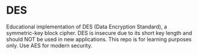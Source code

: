 # DES
Educational implementation of DES (Data Encryption Standard), a symmetric-key block cipher.  DES is insecure due to its short key length and should NOT be used in new applications. This repo is for learning purposes only.  Use AES for modern security.

